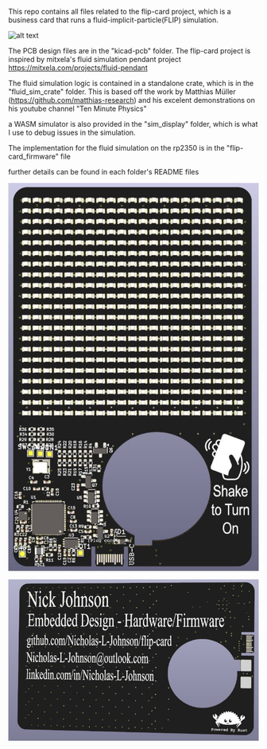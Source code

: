 This repo contains all files related to the flip-card project, which is a business card that runs a fluid-implicit-particle(FLIP) simulation.

![alt text](media/1000003136.gif)

The PCB design files are in the "kicad-pcb" folder. The flip-card project is inspired by mitxela's fluid simulation pendant project https://mitxela.com/projects/fluid-pendant

The fluid simulation logic is contained in a standalone crate, which is in the "fluid_sim_crate" folder. This is based off the work by Matthias Müller (https://github.com/matthias-research) and his excelent demonstrations on his youtube channel "Ten Minute Physics"

a WASM simulator is also provided in the "sim_display" folder, which is what I use to debug issues in the simulation.

The implementation for the fluid simulation on the rp2350 is in the "flip-card_firmware" file

further details can be found in each folder's README files

![alt text](media/PCB_3D.JPG)

![alt text](media/PCB_Back.JPG)
